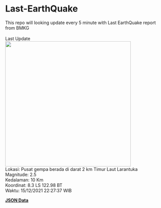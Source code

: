 # Last-EarthQuake
This repo will looking update every 5 minute with Last EarthQuake report from BMKG
<br>
<br>
Last Update
<br>
<img src="https://ews.bmkg.go.id/TEWS/data/20211215222737.mmi.jpg" width="400"/>
<br>
Lokasi: Pusat gempa berada di darat 2 km Timur Laut Larantuka <br>
Magnitude: 2.5 <br>
Kedalaman: 10 Km <br>
Koordinat: 8.3 LS 122.98 BT <br>
Waktu: 15/12/2021 22:27:37 WIB <br>

<a href="./data/data.json">**JSON Data**</a>
